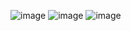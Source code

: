![image](https://gitlab.com/mywatchdogs/watchdogs/-/raw/main/image/sample.png)
![image](https://gitlab.com/mywatchdogs/watchdogs/-/raw/main/image/sample2.png)
![image](https://gitlab.com/mywatchdogs/watchdogs/-/raw/main/image/sample3.png)
